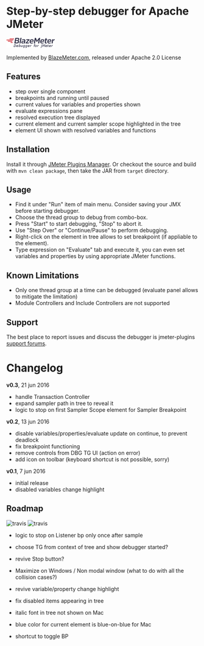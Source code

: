 # Step-by-step debugger for Apache JMeter 

![logo](/src/main/resources/com/blazemeter/jmeter/debugger/logo.png) 

Implemented by [BlazeMeter.com](http://blazemeter.com/), released under Apache 2.0 License 

## Features
 - step over single component
 - breakpoints and running until paused
 - current values for variables and properties shown
 - evaluate expressions pane 
 - resolved execution tree displayed
 - current element and current sampler scope highlighted in the tree
 - element UI shown with resolved variables and functions

## Installation

Install it through [JMeter Plugins Manager](http://jmeter-plugins.org/wiki/PluginsManager/). Or checkout the source and build with `mvn clean package`, then take the JAR from `target` directory.

## Usage

 - Find it under "Run" item of main menu. Consider saving your JMX before starting debugger.
 - Choose the thread group to debug from combo-box. 
 - Press "Start" to start debugging, "Stop" to abort it. 
 - Use "Step Over" or "Continue/Pause" to perform debugging.
 - Right-click on the element in tree allows to set breakpoint (if appliable to the element).
 - Type expression on "Evaluate" tab and execute it, you can even set variables and properties by using appropriate JMeter functions.
 
## Known Limitations 
 - Only one thread group at a time can be debugged (evaluate panel allows to mitigate the limitation)
 - Module Controllers and Include Controllers are not supported

## Support

The best place to report issues and discuss the debugger is jmeter-plugins [support forums](https://groups.google.com/forum/#!forum/jmeter-plugins/).

# Changelog

__v0.3__, 21 jun 2016
 - handle Transaction Controller
 - expand sampler path in tree to reveal it
 - logic to stop on first Sampler Scope element for Sampler Breakpoint

__v0.2__, 13 jun 2016
 - disable variables/properties/evaluate update on continue, to prevent deadlock
 - fix breakpoint functioning
 - remove controls from DBG TG UI (action on error)
 - add icon on toolbar (keyboard shortcut is not possible, sorry)

__v0.1__, 7 jun 2016
 - initial release 
 - disabled variables change highlight

## Roadmap

![travis](https://img.shields.io/travis/Blazemeter/jmeter-debugger.svg)
![travis](https://img.shields.io/codecov/c/github/Blazemeter/jmeter-debugger.svg)

 - logic to stop on Listener bp only once after sample 
 - choose TG from context of tree and show debugger started? 
 - revive Stop button?
 - Maximize on Windows / Non modal window (what to do with all the collision cases?) 
 - revive variable/property change highlight
 - fix disabled items appearing in tree
 
 - italic font in tree not shown on Mac
 - blue color for current element is blue-on-blue for Mac
 - shortcut to toggle BP
 
 
